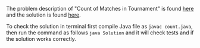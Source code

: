 The problem description of "Count of Matches in Tournament" is found [here](https://leetcode.com/problems/count-of-matches-in-tournament/) and the solution is found [here](https://github.com/aurimas13/Solutions-To-Problems/blob/main/LeetCode/Java%20Solutions/Count%20of%20Matches%20in%20Tournament/count.java).

To check the solution in terminal first compile Java file as `javac count.java`, then run the command as follows `java Solution` and it will check tests and if the solution works correctly.
